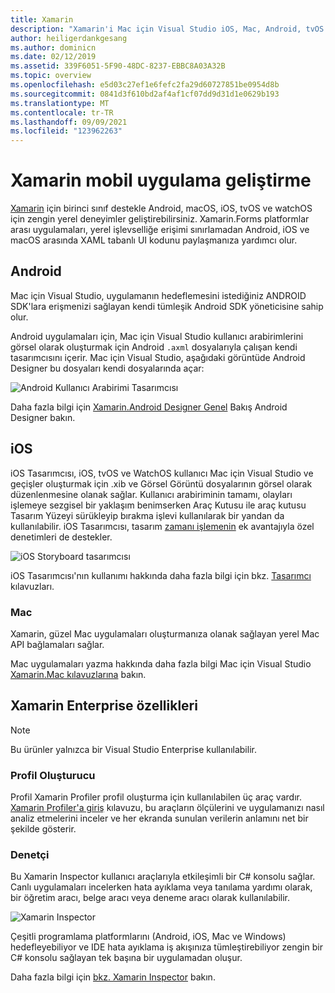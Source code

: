 ```yaml
---
title: Xamarin
description: "Xamarin'i Mac için Visual Studio iOS, Mac, Android, tvOS ve watchOS'u hedef alan platformlar arası uygulamalar oluşturmanıza olanak sağlar "
author: heiligerdankgesang
ms.author: dominicn
ms.date: 02/12/2019
ms.assetid: 339F6051-5F90-48DC-8237-EBBC8A03A32B
ms.topic: overview
ms.openlocfilehash: e5d03c27ef1e6fefc2fa29d60727851be0954d8b
ms.sourcegitcommit: 0841d3f610bd2af4af1cf07dd9d31d1e0629b193
ms.translationtype: MT
ms.contentlocale: tr-TR
ms.lasthandoff: 09/09/2021
ms.locfileid: "123962263"
---
```

# <a name="xamarin-mobile-app-development"></a>Xamarin mobil uygulama geliştirme

[Xamarin](/xamarin) için birinci sınıf destekle Android, macOS, iOS, tvOS ve watchOS için zengin yerel deneyimler geliştirebilirsiniz. Xamarin.Forms platformlar arası uygulamaları, yerel işlevselliğe erişimi sınırlamadan Android, iOS ve macOS arasında XAML tabanlı UI kodunu paylaşmanıza yardımcı olur.

## <a name="android"></a>Android

Mac için Visual Studio, uygulamanın hedeflemesini istediğiniz ANDROID SDK'lara erişmenizi sağlayan kendi tümleşik Android SDK yöneticisine sahip olur.

Android uygulamaları için, Mac için Visual Studio kullanıcı arabirimlerini görsel olarak oluşturmak için Android `.axml` dosyalarıyla çalışan kendi tasarımcısını içerir. Mac için Visual Studio, aşağıdaki görüntüde Android Designer bu dosyaları kendi dosyalarında açar:

![Android Kullanıcı Arabirimi Tasarımcısı](media/intro-image31.png)

Daha fazla bilgi için [Xamarin.Android Designer Genel](/xamarin/android/user-interface/android-designer/index) Bakış Android Designer bakın.

## <a name="ios"></a>iOS

iOS Tasarımcısı, iOS, tvOS ve WatchOS kullanıcı Mac için Visual Studio ve geçişler oluşturmak için .xib ve Görsel Görüntü dosyalarının görsel olarak düzenlenmesine olanak sağlar. Kullanıcı arabiriminin tamamı, olayları işlemeye sezgisel bir yaklaşım benimserken Araç Kutusu ile araç kutusu Tasarım Yüzeyi sürükleyip bırakma işlevi kullanılarak bir yandan da kullanılabilir. iOS Tasarımcısı, tasarım [zamanı işlemenin](/xamarin/ios/user-interface/designer/ios-designable-controls-overview) ek avantajıyla özel denetimleri de destekler.

![iOS Storyboard tasarımcısı](media/intro-image30.png)

iOS Tasarımcısı'nın kullanımı hakkında daha fazla bilgi için bkz. [Tasarımcı](/xamarin/ios/user-interface/designer/?tabs=macos) kılavuzları.

### <a name="mac"></a>Mac

Xamarin, güzel Mac uygulamaları oluşturmanıza olanak sağlayan yerel Mac API bağlamaları sağlar.

Mac uygulamaları yazma hakkında daha fazla bilgi Mac için Visual Studio [Xamarin.Mac kılavuzlarına](/xamarin/mac/get-started/index) bakın.

## <a name="xamarin-enterprise-features"></a>Xamarin Enterprise özellikleri

> [!Note]
> Bu ürünler yalnızca bir Visual Studio Enterprise kullanılabilir.

### <a name="profiler"></a>Profil Oluşturucu

Profil Xamarin Profiler profil oluşturma için kullanılabilen üç araç vardır. [Xamarin Profiler'a giriş](/xamarin/tools/profiler/index?tabs=macos) kılavuzu, bu araçların ölçülerini ve uygulamanızı nasıl analiz etmelerini inceler ve her ekranda sunulan verilerin anlamını net bir şekilde gösterir.

### <a name="inspector"></a>Denetçi

Bu Xamarin Inspector kullanıcı araçlarıyla etkileşimli bir C# konsolu sağlar. Canlı uygulamaları incelerken hata ayıklama veya tanılama yardımı olarak, bir öğretim aracı, belge aracı veya deneme aracı olarak kullanılabilir.

![Xamarin Inspector](media/intro-inspector.png)

Çeşitli programlama platformlarını (Android, iOS, Mac ve Windows) hedefleyebiliyor ve IDE hata ayıklama iş akışınıza tümleştirebiliyor zengin bir C# konsolu sağlayan tek başına bir uygulamadan oluşur.

Daha fazla bilgi için [bkz. Xamarin Inspector](/xamarin/tools/inspector/release-notes/1.5) bakın.
